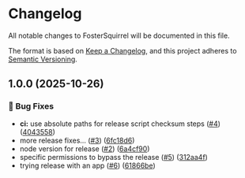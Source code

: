 # Changelog

All notable changes to FosterSquirrel will be documented in this file.

The format is based on [Keep a Changelog](https://keepachangelog.com/en/1.0.0/),
and this project adheres to [Semantic Versioning](https://semver.org/spec/v2.0.0.html).

## 1.0.0 (2025-10-26)

### 🐛 Bug Fixes

* **ci:** use absolute paths for release script checksum steps ([#4](https://github.com/MichielDean/FosterSquirrel/issues/4)) ([4043558](https://github.com/MichielDean/FosterSquirrel/commit/40435583d23a1759e49019de01a48b9abb3702c8))
* more release fixes... ([#3](https://github.com/MichielDean/FosterSquirrel/issues/3)) ([6fc18d6](https://github.com/MichielDean/FosterSquirrel/commit/6fc18d6591141eea1be04281a2d1e725111e3f3b))
* node version for release ([#2](https://github.com/MichielDean/FosterSquirrel/issues/2)) ([6a4cf90](https://github.com/MichielDean/FosterSquirrel/commit/6a4cf9049104df3e01b9896c21e4e55b8460735f))
* specific permissions to bypass the release ([#5](https://github.com/MichielDean/FosterSquirrel/issues/5)) ([312aa4f](https://github.com/MichielDean/FosterSquirrel/commit/312aa4f6af8994e7c69fb11938c6f023bf572f1a))
* trying release with an app ([#6](https://github.com/MichielDean/FosterSquirrel/issues/6)) ([61866be](https://github.com/MichielDean/FosterSquirrel/commit/61866be90e7995365cd67ad2c1439057a828ea43))
